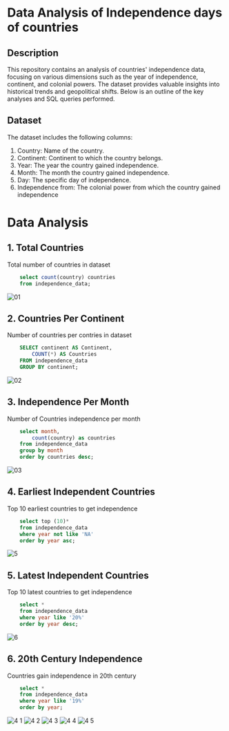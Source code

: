 # Data Analysis of Independence days of countries
## Description
This repository contains an analysis of countries' independence data, focusing on various dimensions such as the year of independence, continent, and colonial powers. The dataset provides valuable insights into historical trends and geopolitical shifts. Below is an outline of the key analyses and SQL queries performed.

## Dataset
The dataset includes the following columns:

1. Country: Name of the country.
2. Continent: Continent to which the country belongs.
3. Year: The year the country gained independence.
4. Month: The month the country gained independence.
5. Day: The specific day of independence.
6. Independence from: The colonial power from which the country gained independence

# Data Analysis

## 1. Total Countries
Total number of countries in dataset

```sql
	select count(country) countries
	from independence_data;
```

![01](https://github.com/MoaviaMahmood/Independence-days-of-countries/assets/168455506/c60c1ae1-b0e9-4fb4-a57a-1c0238ae1aed)

## 2. Countries Per Continent
Number of countries per contries in dataset 

```sql
	SELECT continent AS Continent,
		COUNT(*) AS Countries
	FROM independence_data
	GROUP BY continent;
```

![02](https://github.com/MoaviaMahmood/Independence-days-of-countries/assets/168455506/b6040454-2fb8-491d-a75e-6e89167528e9)

## 3. Independence Per Month
Number of Countries independence per month 

```sql
	select month,
		count(country) as countries
	from independence_data
	group by month
	order by countries desc;
```

![03](https://github.com/MoaviaMahmood/Independence-days-of-countries/assets/168455506/4ad0b5e7-e436-4ce2-9809-66a2cabc900f)

## 4. Earliest Independent Countries
Top 10 earliest countries to get independence

```sql
	select top (10)*
	from independence_data
	where year not like 'NA'
	order by year asc;
```
![5](https://github.com/MoaviaMahmood/Independence-days-of-countries/assets/168455506/fd41ae02-18e3-41a6-ac46-f092b4e5aed3)

## 5. Latest Independent Countries
Top 10 latest countries to get independence

```sql
	select *
	from independence_data
	where year like '20%'
	order by year desc;
```
![6](https://github.com/MoaviaMahmood/Independence-days-of-countries/assets/168455506/7f929530-5aab-487a-9084-d50e4b98dedf)

## 6. 20th Century Independence
Countries gain independence in 20th century  

```sql
	select * 
	from independence_data
	where year like '19%'
	order by year;
```

![4 1](https://github.com/MoaviaMahmood/Independence-days-of-countries/assets/168455506/dadbd9ec-79c1-42eb-a618-e11cbf7f5ab8)
![4 2](https://github.com/MoaviaMahmood/Independence-days-of-countries/assets/168455506/8657a646-6617-4c49-ad4b-ab45c22ebdc2)
![4 3](https://github.com/MoaviaMahmood/Independence-days-of-countries/assets/168455506/8ac42d41-7b55-4d9b-b218-d7e95809a40a)
![4 4](https://github.com/MoaviaMahmood/Independence-days-of-countries/assets/168455506/c2d65cc8-3e72-47f8-b61f-7732e15fb9cd)
![4 5](https://github.com/MoaviaMahmood/Independence-days-of-countries/assets/168455506/9efd8bbc-67be-4d30-bcd3-d98c54a6d500)





